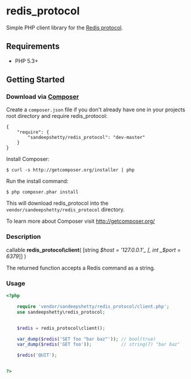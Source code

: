 # redis_protocol

Simple PHP client library for the [Redis protocol](http://redis.io/topics/protocol).


## Requirements

* PHP 5.3+


## Getting Started

### Download via [Composer](http://getcomposer.org/)

Create a `composer.json` file if you don't already have one in your projects root directory and require redis_protocol:

```
{
	"require": {
		"sandeepshetty/redis_protocol": "dev-master"
	}
}
```

Install Composer:
```
$ curl -s http://getcomposer.org/installer | php
```

Run the install command:
```
$ php composer.phar install
```

This will download redis_protocol into the `vendor/sandeepshetty/redis_protocol` directory.

To learn more about Composer visit http://getcomposer.org/


### Description

callable __redis_protocol\client__( [string _$host = '127.0.0.1'_ [, int _$port = 6379_]] )

The returned function accepts a Redis command as a string.


### Usage

```php
<?php

	require 'vendor/sandeepshetty/redis_protocol/client.php';
	use sandeepshetty\redis_protocol;


	$redis = redis_protocol\client();

	var_dump($redis('SET foo "bar baz"')); // bool(true)
	var_dump($redis('GET foo'));           // string(7) "bar baz"

	$redis('QUIT');


?>
```